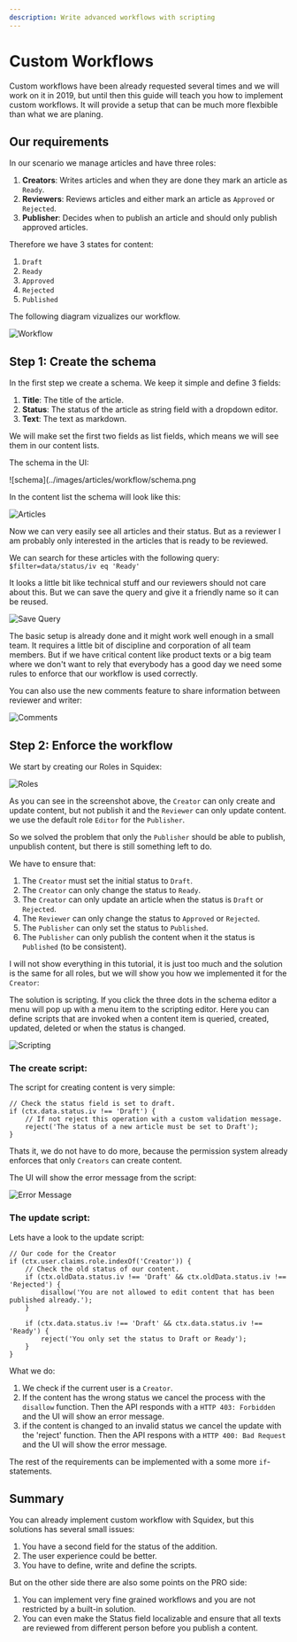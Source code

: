 ```yaml
---
description: Write advanced workflows with scripting
---
```


# Custom Workflows

Custom workflows have been already requested several times and we will work on it in 2019, but until then this guide will teach you how to implement custom workflows. It will provide a setup that can be much more flexbible than what we are planing.

## Our requirements

In our scenario we manage articles and have three roles:

1. **Creators**: Writes articles and when they are done they mark an article as `Ready`.
2. **Reviewers**: Reviews articles and either mark an article as `Approved` or `Rejected`.
3. **Publisher**: Decides when to publish an article and should only publish approved articles.

Therefore we have 3 states for content:

1. `Draft`
2. `Ready`
3. `Approved`
4. `Rejected`
5. `Published`

The following diagram vizualizes our workflow.

![Workflow](../../.gitbook/assets/workflow.png)

## Step 1: Create the schema

In the first step we create a schema. We keep it simple and define 3 fields:

1. **Title**: The title of the article.
2. **Status**: The status of the article as string field with a dropdown editor.
3. **Text**: The text as markdown.

We will make set the first two fields as list fields, which means we will see them in our content lists.

The schema in the UI:

!\[schema\]\(../images/articles/workflow/schema.png

In the content list the schema will look like this:

![Articles](../../.gitbook/assets/content-list.png)

Now we can very easily see all articles and their status. But as a reviewer I am probably only interested in the articles that is ready to be reviewed.

We can search for these articles with the following query: `$filter=data/status/iv eq 'Ready'`

It looks a little bit like technical stuff and our reviewers should not care about this. But we can save the query and give it a friendly name so it can be reused.

![Save Query](../../.gitbook/assets/save-query.png)

The basic setup is already done and it might work well enough in a small team. It requires a little bit of discipline and corporation of all team members. But if we have critical content like product texts or a big team where we don't want to rely that everybody has a good day we need some rules to enforce that our workflow is used correctly.

You can also use the new comments feature to share information between reviewer and writer:

![Comments](../../.gitbook/assets/comments.png)

## Step 2: Enforce the workflow

We start by creating our Roles in Squidex:

![Roles](../../.gitbook/assets/roles.png)

As you can see in the screenshot above, the `Creator` can only create and update content, but not publish it and the `Reviewer` can only update content. we use the default role `Editor` for the `Publisher`.

So we solved the problem that only the `Publisher` should be able to publish, unpublish content, but there is still something left to do.

We have to ensure that:

1. The `Creator` must set the initial status to `Draft`.
2. The `Creator` can only change the status to `Ready`.
3. The `Creator` can only update an article when the status is `Draft` or `Rejected`.
4. The `Reviewer` can only change the status to `Approved` or `Rejected`.
5. The `Publisher` can only set the status to `Published`.
6. The `Publisher` can only publish the content when it the status is `Published` \(to be consistent\).

I will not show everything in this tutorial, it is just too much and the solution is the same for all roles, but we will show you how we implemented it for the `Creator`:

The solution is scripting. If you click the three dots in the schema editor a menu will pop up with a menu item to the scripting editor. Here you can define scripts that are invoked when a content item is queried, created, updated, deleted or when the status is changed.

![Scripting](../../.gitbook/assets/scripting.png)

### The create script:

The script for creating content is very simple:

```text
// Check the status field is set to draft.
if (ctx.data.status.iv !== 'Draft') {
    // If not reject this operation with a custom validation message.
    reject('The status of a new article must be set to Draft');
}
```

Thats it, we do not have to do more, because the permission system already enforces that only `Creators` can create content.

The UI will show the error message from the script:

![Error Message](../../.gitbook/assets/error.png)

### The update script:

Lets have a look to the update script:

```text
// Our code for the Creator
if (ctx.user.claims.role.indexOf('Creator')) {
    // Check the old status of our content.
    if (ctx.oldData.status.iv !== 'Draft' && ctx.oldData.status.iv !== 'Rejected') {
        disallow('You are not allowed to edit content that has been published already.');
    }

    if (ctx.data.status.iv !== 'Draft' && ctx.data.status.iv !== 'Ready') {
        reject('You only set the status to Draft or Ready');
    }
}
```

What we do:

1. We check if the current user is a `Creator`.
2. If the content has the wrong status we cancel the process with the `disallow` function. Then the API responds with a `HTTP 403: Forbidden` and the UI will show an error message.
3. if the content is changed to an invalid status we cancel the update with the 'reject' function. Then the API respons with a `HTTP 400: Bad Request` and the UI will show the error message.

The rest of the requirements can be implemented with a some more `if`-statements.

## Summary

You can already implement custom workflow with Squidex, but this solutions has several small issues:

1. You have a second field for the status of the addition.
2. The user experience could be better.
3. You have to define, write and define the scripts.

But on the other side there are also some points on the PRO side:

1. You can implement very fine grained workflows and you are not restricted by a built-in solution.
2. You can even make the Status field localizable and ensure that all texts are reviewed from different person before you publish a content.

